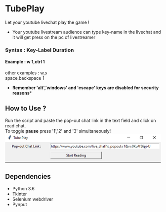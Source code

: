 # TubePlay
 Let your youtube livechat play the game !       
 - Your youtube livestream audience can type key-name in the livechat and it will get press on the pc of livestreamer
 ### Syntax : Key-Label Duration
 #### Example : w 1,ctrl 1
 other examples : w,s       
                  space,backspace 1         
- **Remember 'alt','windows' and 'escape' keys are disabled for security reasons***
## How to Use ?
Run the script and paste the pop-out chat link in the text field and click on read chat.   
To toggle **pause** press '1','2' and '3' simultaneously!     
![Paste Link](/readmeAssets/startScreenshot.png)
## Dependencies
- Python 3.6
- Tkinter
- Selenium webdriver
- Pynput